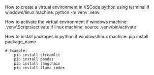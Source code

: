 How to create a virtual environment in VSCode python using terminal
       if  windows/linux machine: python -m venv .venv

How to activate the virtual environment
        if  windows machine: .venv\Scripts\activate
        if linux machine:    source .venv/bin/activate

How to install packages in python
    if  windows/linux machine: pip install package_name

    # Example: 
        pip install streamlit
        pip install pandas
        pip install langchain
        pip install llama_index 
